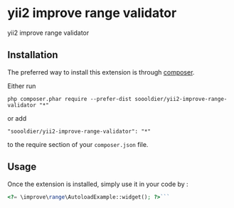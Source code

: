 yii2 improve range validator
============================
yii2 improve range validator

Installation
------------

The preferred way to install this extension is through [composer](http://getcomposer.org/download/).

Either run

```
php composer.phar require --prefer-dist soooldier/yii2-improve-range-validator "*"
```

or add

```
"soooldier/yii2-improve-range-validator": "*"
```

to the require section of your `composer.json` file.


Usage
-----

Once the extension is installed, simply use it in your code by  :

```php
<?= \improve\range\AutoloadExample::widget(); ?>```